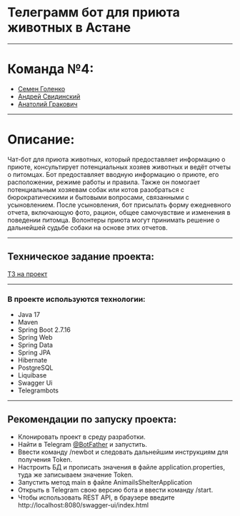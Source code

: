 # Телеграмм бот для приюта животных в Астане
_____
# Команда №4:
- [Семен Голенко](https://github.com/xlimitan)
- [Андрей Свидинский](https://github.com/Svidinskiy)
- [Анатолий Гракович](https://github.com/Frokolll111)
_____
# Описание:

Чат-бот для приюта животных, который предоставляет информацию о приюте, консультирует потенциальных хозяев животных и ведёт отчеты о питомцах. 
Бот предоставляет вводную информацию о приюте, его расположении, режиме работы и правила. 
Также он помогает потенциальным хозяевам собак или котов разобраться с бюрократическими и бытовыми вопросами, связанными с усыновлением. 
После усыновления, бот присылать форму ежедневного отчета, включающую фото, рацион, общее самочувствие и изменения в поведении питомца. 
Волонтеры приюта могут принимать решение о дальнейшей судьбе собаки на основе этих отчетов. 
_____
## Техническое задание проекта:
[ТЗ на проект](https://skyengpublic.notion.site/47bcac1b049f4af6b351e2ab5d05afb4)
____
### В проекте используются технологии:
- Java 17
- Maven
- Spring Boot 2.7.16
- Spring Web
- Spring Data
- Spring JPA
- Hibernate
- PostgreSQL
- Liquibase
- Swagger Ui
- Telegrambots
_____
## Рекомендации по запуску проекта:
- Клонировать проект в среду разработки.
- Найти в Telegram [@BotFather](https://t.me/BotFather) и запустить.
- Ввести команду /newbot и следовать дальнейшим инструкциям для получения Token.
- Настроить БД и прописать значения в файле application.properties, туда же записываем значение Token.
- Запустить метод main в файле AnimailsShelterApplication
- Открыть в Telegram свою версию бота и ввести команду /start.
- Чтобы использовать REST API, в браузере введите http://localhost:8080/swagger-ui/index.html

